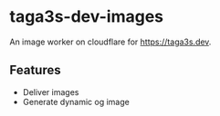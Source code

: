 # taga3s-dev-images
An image worker on cloudflare for https://taga3s.dev.

## Features
- Deliver images
- Generate dynamic og image
